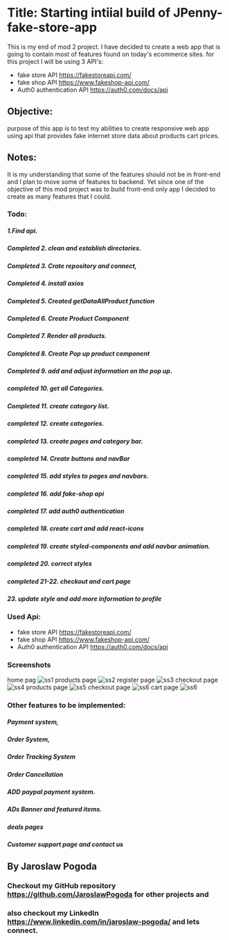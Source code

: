 # Title: Starting intiial build of JPenny-fake-store-app
This is my end of mod 2 project. I have decided to create a web app that is going to contain most of features found on today's ecommerce sites.
for this project I will be using 3 API's:
- fake store API https://fakestoreapi.com/
- fake shop API https://www.fakeshop-api.com/
- Auth0 authentication API https://auth0.com/docs/api

## Objective:

purpose of this app is to test my abilities to create responsive web app using api that provides fake internet store data about products cart prices.
## Notes:
It is my understanding that some of the features should not be in front-end and I plan to move some of features to backend. Yet since one of the objective of this mod project was to build front-end only app I decided to create as many features that I could.
### Todo:
##### 1.Find api.
##### Completed 2. clean and establish directories.
##### Completed 3. Crate repository  and connect,
##### Completed 4. install axios
##### Completed 5. Created getDataAllProduct function
##### Completed 6. Create Product Component
##### Completed 7. Render all products.
##### Completed 8. Create Pop up product component
##### Completed 9. add and adjust information on the pop up.
##### completed 10. get all Categories.
##### Completed 11. create category list.
##### completed 12. create categories.
##### completed 13. create pages and category bar.
##### completed 14. Create buttons and navBar
##### completed 15. add styles to pages and navbars.
##### completed 16. add fake-shop api
##### completed 17. add auth0 authentication
##### completed 18. create cart and add react-icons
##### completed 19. create styled-components and add navbar animation.
##### completed 20. correct styles 
##### completed 21-22. checkout and cart page
##### 23.   update style and add more information to profile
### Used Api:

- fake store API https://fakestoreapi.com/
- fake shop API https://www.fakeshop-api.com/
- Auth0 authentication API https://auth0.com/docs/api
### Screenshots
home pag
![ss1](./screenshots/shot1.png)
products page
![ss2](./screenshots/shot2.png)
register page
![ss3](./screenshots/shot3.png)
checkout page
![ss4](./screenshots/shot4.png)
products page
![ss5](./screenshots/shot5.png)
checkout page
![ss6](./screenshots/shot6.png)
cart page
![ss6](./screenshots/shot7.png)

### Other features to be implemented:
##### Payment system,
##### Order System,
##### Order Tracking System 
##### Order Cancellation
##### ADD paypal payment system.
##### ADs Banner and featured items.
##### deals pages
##### Customer support page and contact us

## By Jaroslaw Pogoda
### Checkout my GitHub repository https://github.com/JaroslawPogoda for other projects and
### also checkout my LinkedIn https://www.linkedin.com/in/jaroslaw-pogoda/ and lets connect.